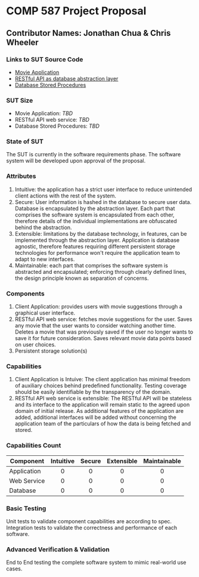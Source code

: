 # COMP 587 Project Proposal
## Contributor Names: Jonathan Chua & Chris Wheeler

### Links to SUT Source Code
- [Movie Application](https://github.com/chizuo/COMP587-Project-App)
- [RESTful API as database abstraction layer]()
- [Database Stored Procedures]()

### SUT Size
- Movie Application: *TBD*
- RESTful API web service: *TBD*
- Database Stored Procedures: *TBD*

### State of SUT
The SUT is currently in the software requirements phase. 
The software system will be developed upon approval of the proposal.

### Attributes
1. Intuitive: the application has a strict user interface to reduce unintended client actions with the rest of the system.
2. Secure: User information is hashed in the database to secure user data. Database is encapsulated by the abstraction layer. Each part that comprises the software system is encapsulated from each other, therefore details of the individual implementations are obfuscated behind the abstraction.
3. Extensible: limitations by the database technology, in features, can be implemented through the abstraction layer. 
Application is database agnostic, therefore features requiring different persistent storage technologies for performance won't require the application team to adapt to new interfaces.
4. Maintainable: each part that comprises the software system is abstracted and encapsulated; enforcing through clearly defined lines, the design principle known as separation of concerns.

### Components
1. Client Application: provides users with movie suggestions through a graphical user interface.
2. RESTful API web service: fetches movie suggestions for the user. Saves any movie that the user wants to consider watching another time. Deletes a movie that was previously saved if the user no longer wants to save it for future consideration. Saves relevant movie data points based on user choices.
3. Persistent storage solution(s)

### Capabilities
1. Client Application is Intuive: The client application has minimal freedom of auxiliary choices behind predefined functionality. Testing coverage should be easily identifiable by the transparency of the domain.
2. RESTful API web service is extensible: The RESTful API will be stateless and its interface to the application will remain static to the agreed upon domain of initial release. As additional features of the application are added, additional interfaces will be added without concerning the application team of the particulars of how the data is being fetched and stored.

### Capabilities Count
| Component | Intuitive | Secure | Extensible | Maintainable |
|-----------|:-----------:|:-----------:|:-----------:|:-----------:|
| Application | 0 | 0 | 0 | 0 |
| Web Service | 0 | 0 | 0 | 0 |
| Database | 0 | 0 | 0 | 0 |

### Basic Testing
Unit tests to validate component capabilities are according to spec.
Integration tests to validate the correctness and performance of each software.

### Advanced Verification & Validation
End to End testing the complete software system to mimic real-world use cases.